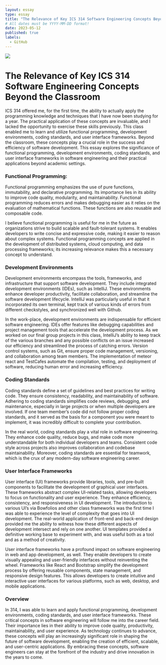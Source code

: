 ```yaml
---
layout: essay
type: essay
title: "The Relevance of Key ICS 314 Software Engineering Concepts Beyond the Classroom"
# All dates must be YYYY-MM-DD format!
date: 2023-05-12
published: true
labels:
  - GitHub
---
```


<div class="text-center p-4">
  <img src="https://www.scnsoft.com/blog-pictures/web-apps/web_application_framework-01.png" class="img-thumbnail" >
</div>


 #                The Relevance of Key ICS 314 Software Engineering Concepts Beyond the Classroom
 
 
 ICS 314 offered me, for the first time, the ability to actually apply the programming knowledge and techniques that I have now been studying for a year. The practical application of these concepts are invaluable, and I lacked the opportunity to exercise these skills previously. This class enabled me to learn and utilize functional programming, development environments, coding standards, and user interface frameworks. Beyond the classroom, these concepts play a crucial role in the success and efficiency of software development. This essay explores the significance of functional programming, development environments, coding standards, and user interface frameworks in software engineering and their practical applications beyond academic settings.

### Functional Programming:
Functional programming emphasizes the use of pure functions, immutability, and declarative programming. Its importance lies in its ability to improve code quality, modularity, and maintainability. Functional programming reduces errors and makes debugging easier as it relies on the evaluation of mathematical functions. These functions are also reusable and composable code.

I believe functional programming is useful for me in the future as organizations strive to build scalable and fault-tolerant systems. It enables developers to write concise and expressive code, making it easier to reason about complex systems. Functional programming concepts are applied in the development of distributed systems, cloud computing, and data processing frameworks; its increasing relevance makes this a necessary concept to understand.

### Development Environments
Development environments encompass the tools, frameworks, and infrastructure that support software development. They include integrated development environments (IDEs), such as IntelliJ. These environments enhance developer productivity, facilitate collaboration, and streamline the software development lifecycle. IntelliJ was particularly useful in that it incorporated its own terminal, kept track of various kinds of errors from different checkstyles, and synchronized well with Github.

In the work-place, development environments are indispensable for efficient software engineering. IDEs offer features like debugging capabilities and project management tools that accelerate the development process. As we worked on our final group projects in this class, IntelliJ’s ability to keep track of the various branches and any possible conflicts on an issue increased our efficiency and streamlined the process of catching errors. Version control systems, such as Git, ensure proper code management, versioning, and collaboration among team members. The implementation of meteor react and TestCafes automate the compilation, testing, and deployment of software, reducing human error and increasing efficiency.

### Coding Standards
Coding standards define a set of guidelines and best practices for writing code. They ensure consistency, readability, and maintainability of software. Adhering to coding standards simplifies code reviews, debugging, and maintenance, especially in large projects or when multiple developers are involved. If one team member’s code did not follow proper coding standards, and it served as the basis for a component you were meant to implement, it was incredibly difficult to complete your contribution.

In the real world, coding standards play a vital role in software engineering. They enhance code quality, reduce bugs, and make code more understandable for both individual developers and teams. Consistent code style across projects also improves collaboration and codebase maintainability. Moreover, coding standards are essential for teamwork, which is the crux of any modern-day software engineering career.

### User Interface Frameworks
User interface (UI) frameworks provide libraries, tools, and pre-built components to facilitate the development of graphical user interfaces. These frameworks abstract complex UI-related tasks, allowing developers to focus on functionality and user experience. They enhance efficiency, consistency, and responsiveness in UI development. The introduction to various UI’s via Bowfolios and other class frameworks was the first time I was able to experience the level of complexity that goes into UI development. The real-world application of front-end and back-end design provided me the ability to witness how these different aspects of development intersect and rely on one another. UI templates provided a definitive working base to experiment with, and was useful both as a tool and as a method of creativity. 

User interface frameworks have a profound impact on software engineering in web and app development, as well. They enable developers to create visually appealing and user-friendly interfaces without reinventing the wheel. Frameworks like React and Bootstrap simplify the development process by offering reusable components, state management, and responsive design features. This allows developers to create intuitive and interactive user interfaces for various platforms, such as web, desktop, and mobile applications.

### Overview
In 314, I was able to learn and apply functional programming, development environments, coding standards, and user interface frameworks. These critical concepts in software engineering will follow me into the career field. Their importance lies in their ability to improve code quality, productivity, maintainability, and user experience. As technology continues to advance, these concepts will play an increasingly significant role in shaping the future of software development, enabling the creation of efficient, scalable, and user-centric applications. By embracing these concepts, software engineers can stay at the forefront of the industry and drive innovation in the years to come.
